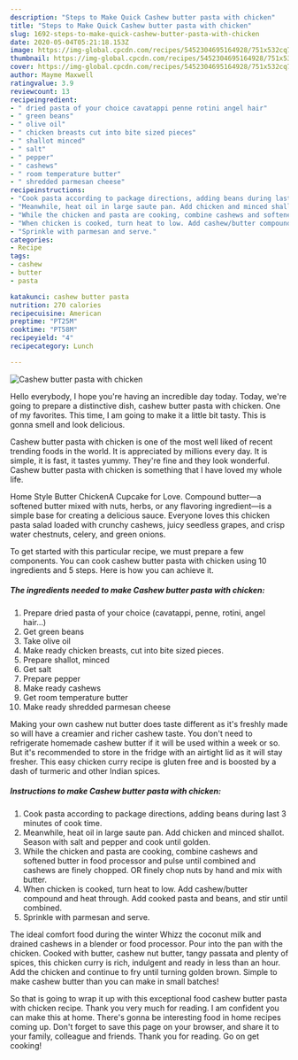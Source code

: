 ```yaml
---
description: "Steps to Make Quick Cashew butter pasta with chicken"
title: "Steps to Make Quick Cashew butter pasta with chicken"
slug: 1692-steps-to-make-quick-cashew-butter-pasta-with-chicken
date: 2020-05-04T05:21:18.153Z
image: https://img-global.cpcdn.com/recipes/5452304695164928/751x532cq70/cashew-butter-pasta-with-chicken-recipe-main-photo.jpg
thumbnail: https://img-global.cpcdn.com/recipes/5452304695164928/751x532cq70/cashew-butter-pasta-with-chicken-recipe-main-photo.jpg
cover: https://img-global.cpcdn.com/recipes/5452304695164928/751x532cq70/cashew-butter-pasta-with-chicken-recipe-main-photo.jpg
author: Mayme Maxwell
ratingvalue: 3.9
reviewcount: 13
recipeingredient:
- " dried pasta of your choice cavatappi penne rotini angel hair"
- " green beans"
- " olive oil"
- " chicken breasts cut into bite sized pieces"
- " shallot minced"
- " salt"
- " pepper"
- " cashews"
- " room temperature butter"
- " shredded parmesan cheese"
recipeinstructions:
- "Cook pasta according to package directions, adding beans during last 3 minutes of cook time."
- "Meanwhile, heat oil in large saute pan. Add chicken and minced shallot. Season with salt and pepper and cook until golden."
- "While the chicken and pasta are cooking, combine cashews and softened butter in food processor and pulse until combined and cashews are finely chopped.  OR finely chop nuts by hand and mix with butter."
- "When chicken is cooked, turn heat to low. Add cashew/butter compound and heat through. Add cooked pasta and beans, and stir until combined."
- "Sprinkle with parmesan and serve."
categories:
- Recipe
tags:
- cashew
- butter
- pasta

katakunci: cashew butter pasta 
nutrition: 270 calories
recipecuisine: American
preptime: "PT25M"
cooktime: "PT58M"
recipeyield: "4"
recipecategory: Lunch

---
```



![Cashew butter pasta with chicken](https://img-global.cpcdn.com/recipes/5452304695164928/751x532cq70/cashew-butter-pasta-with-chicken-recipe-main-photo.jpg)

Hello everybody, I hope you're having an incredible day today. Today, we're going to prepare a distinctive dish, cashew butter pasta with chicken. One of my favorites. This time, I am going to make it a little bit tasty. This is gonna smell and look delicious.

Cashew butter pasta with chicken is one of the most well liked of recent trending foods in the world. It is appreciated by millions every day. It is simple, it is fast, it tastes yummy. They're fine and they look wonderful. Cashew butter pasta with chicken is something that I have loved my whole life.

Home Style Butter ChickenA Cupcake for Love. Compound butter—a softened butter mixed with nuts, herbs, or any flavoring ingredient—is a simple base for creating a delicious sauce. Everyone loves this chicken pasta salad loaded with crunchy cashews, juicy seedless grapes, and crisp water chestnuts, celery, and green onions.


To get started with this particular recipe, we must prepare a few components. You can cook cashew butter pasta with chicken using 10 ingredients and 5 steps. Here is how you can achieve it.

<!--inarticleads1-->

##### The ingredients needed to make Cashew butter pasta with chicken:

1. Prepare  dried pasta of your choice (cavatappi, penne, rotini, angel hair...)
1. Get  green beans
1. Take  olive oil
1. Make ready  chicken breasts, cut into bite sized pieces.
1. Prepare  shallot, minced
1. Get  salt
1. Prepare  pepper
1. Make ready  cashews
1. Get  room temperature butter
1. Make ready  shredded parmesan cheese


Making your own cashew nut butter does taste different as it&#39;s freshly made so will have a creamier and richer cashew taste. You don&#39;t need to refrigerate homemade cashew butter if it will be used within a week or so. But it&#39;s recommended to store in the fridge with an airtight lid as it will stay fresher. This easy chicken curry recipe is gluten free and is boosted by a dash of turmeric and other Indian spices. 

<!--inarticleads2-->

##### Instructions to make Cashew butter pasta with chicken:

1. Cook pasta according to package directions, adding beans during last 3 minutes of cook time.
1. Meanwhile, heat oil in large saute pan. Add chicken and minced shallot. Season with salt and pepper and cook until golden.
1. While the chicken and pasta are cooking, combine cashews and softened butter in food processor and pulse until combined and cashews are finely chopped.  OR finely chop nuts by hand and mix with butter.
1. When chicken is cooked, turn heat to low. Add cashew/butter compound and heat through. Add cooked pasta and beans, and stir until combined.
1. Sprinkle with parmesan and serve.


The ideal comfort food during the winter Whizz the coconut milk and drained cashews in a blender or food processor. Pour into the pan with the chicken. Cooked with butter, cashew nut butter, tangy passata and plenty of spices, this chicken curry is rich, indulgent and ready in less than an hour. Add the chicken and continue to fry until turning golden brown. Simple to make cashew butter than you can make in small batches! 

So that is going to wrap it up with this exceptional food cashew butter pasta with chicken recipe. Thank you very much for reading. I am confident you can make this at home. There's gonna be interesting food in home recipes coming up. Don't forget to save this page on your browser, and share it to your family, colleague and friends. Thank you for reading. Go on get cooking!

